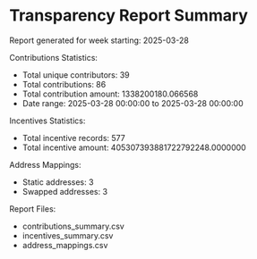 Transparency Report Summary
=========================

Report generated for week starting: 2025-03-28

Contributions Statistics:
- Total unique contributors: 39
- Total contributions: 86
- Total contribution amount: 1338200180.066568
- Date range: 2025-03-28 00:00:00 to 2025-03-28 00:00:00

Incentives Statistics:
- Total incentive records: 577
- Total incentive amount: 405307393881722792248.0000000

Address Mappings:
- Static addresses: 3
- Swapped addresses: 3

Report Files:
- contributions_summary.csv
- incentives_summary.csv
- address_mappings.csv